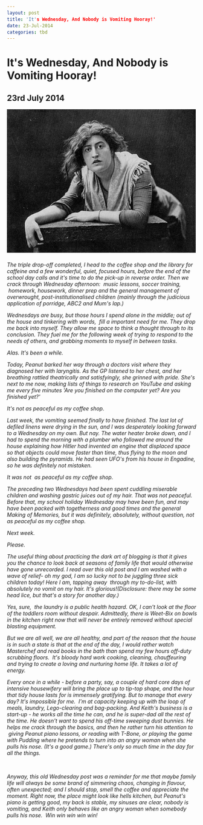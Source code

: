 ```yaml
---
layout: post
title: 'It's Wednesday, And Nobody is Vomiting Hooray!'
date: 23-Jul-2014
categories: tbd
---
```


# It's Wednesday, And Nobody is Vomiting Hooray!

## 23rd July 2014

<img class="photo-horiz" src="/images/2014/07/collier.jpg" />



<h6 Actress Constance Collier models my  hairstyle and facial expression.</h6>

<div This morning I was a bit stressed and shitty,   harrumphing about the place trying to get all five of us out the door. Later I came across something I wrote a while ago about my Wednesdays. Reading over it this morning,   I was transported back to a period of family sickness (ah, the Autumn Plague of 2013, when three children were vectors of disease from three different institution. Tough days. Tough, stinky days...)

<div 

 

<blockquote>

<div For a brief, glorious period, I have been setting aside Wednesdays as my writing day, with Peanut at school, T-Bone at pre-school and Pudding at family day-care.  It requires an intense morning wrangling all five of us out of the house for the day: washed, dressed, breakfasted and loaded with lunch and homework folders and assorted paraphernalia depending on age and continence ability. (If Keith forgets his Pull-Ups it can make for an awkward video Skype with scientists in Germany.)

 

<div 

The triple drop-off completed, I head to the coffee shop and the library for caffeine and a few wonderful, quiet, focused hours, before the end of the school day calls and it's time to do the pick-up in reverse order. Then we crack through Wednesday afternoon:  music lessons, soccer training,  homework, housework, dinner prep and the general management of overwrought, post-institutionalised children (mainly through the judicious application of porridge, ABC2 and Mum's lap.)



 

Wednesdays are busy, but those hours I spend alone in the middle; out of the house and tinkering with words,  fill a important need for me. They drop me back into myself. They allow me space to think a thought through to its conclusion. They fuel me for the following week of trying to respond to the needs of others, and grabbing moments to myself in between tasks.



 

Alas. It's been a while.

 



Today, Peanut barked her way through a doctors visit where they diagnosed her with laryngitis. As the GP listened to her chest, and her breathing rattled theatrically and satisfyingly, she grinned with pride. She's next to me now, making lists of things to research on YouTube and asking me every five minutes 'Are you finished on the computer yet? Are you finished yet?'



 

It's not as peaceful as my coffee shop.

 

Last week, the vomiting seemed finally to have finished. The last lot of defiled linens were drying in the sun, and I was desperately looking forward to a Wednesday on my own. But nay. The water heater broke down, and I had to spend the morning with a plumber who followed me around the house explaining how Hitler had invented an engine that displaced space so that objects could move faster than time, thus flying to the moon and also building the pyramids. He had seen UFO's from his house in Engadine, so he was definitely not mistaken.

 



It was not  as peaceful as my coffee shop.

 



The preceding two Wednesdays had been spent cuddling miserable children and washing gastric juices out of my hair. That was not peaceful. Before that, my school holiday Wednesday may have been fun, and may have been packed with togetherness and good times and the general Making of Memories, but it was definitely, absolutely, without question, not as peaceful as my coffee shop.

 



Next week.



 

Please.</blockquote>



The useful thing about practicing the dark art of blogging is that it gives you the chance to look back at seasons of family life that would otherwise have gone unrecorded. I read over this old post and I am washed with a wave of relief- oh my god, I am so lucky not to be juggling three sick children today! Here I am, tapping away  through my to-do-list, with absolutely no vomit on my hair. It's glorious!(Disclosure: there may be some head lice, but that's a story for another day.)



 

Yes, sure,  the laundry is a public health hazard. OK, I can't look at the floor of the toddlers room without despair. Admittedly, there is Weet-Bix on bowls in the kitchen right now that will never be entirely removed without special blasting equipment.

 



But we are all well, we are all healthy, and part of the reason that the house is in such a state is that at the end of the day, I would rather watch Masterchef and read books in the bath than spend my few hours off-duty scrubbing floors.  It's bloody hard work cooking, cleaning, chauffeuring and trying to create a loving and nurturing home life. It takes a lot of energy.



 

Every once in a while - before a party, say, a couple of hard core days of intensive housewifery will bring the place up to tip-top shape, and the hour that tidy house lasts for is immensely gratifying. But to manage that every day? It's impossible for me.  I'm at capacity keeping up with the loop of meals, laundry, Lego-clearing and bag-packing. And Keith's business is a start-up - he works all the time he can, and he is super-dad all the rest of the time. He doesn't want to spend his off-time sweeping dust bunnies. He helps me crack through the basics, and then he rather turn his attention to  giving Peanut piano lessons, or reading with T-Bone, or playing the game with Pudding where he pretends to turn into an angry woman when she pulls his nose. (It's a good game.) There's only so much time in the day for all the things.



<br />

Anyway, this old Wednesday post was a reminder for me that maybe family life will always be some brand of simmering chaos, changing in flavour, often unexpected; and I should stop, smell the coffee and appreciate the moment. Right now, the place might look like hells kitchen, but Peanut's piano is getting good, my back is stable, my sinuses are clear, nobody is vomiting, and Keith only behaves like an angry woman when somebody pulls his nose.  Win win win win win!


